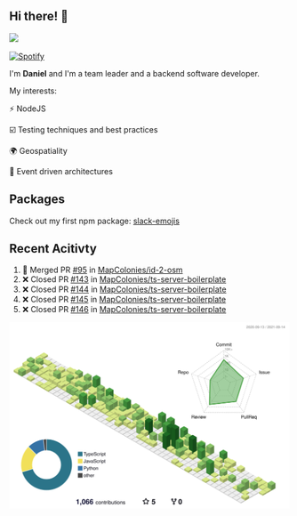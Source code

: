 ## Hi there! 👋

<p>
  <img src="https://github-readme-stats.vercel.app/api?username=syncush&theme=tokyonight">
</p>

[![Spotify](https://novatorem-rust.vercel.app/api/spotify)](https://open.spotify.com/user/syncush)

I'm **Daniel** and I'm a team leader and a backend software developer.

My interests:

⚡ NodeJS

☑️ Testing techniques and best practices

🌍 Geospatiality

🧠 Event driven architectures

## Packages
Check out my first npm package: [slack-emojis](https://www.npmjs.com/package/slack-emojis)

## Recent Acitivty
<!--START_SECTION:activity-->
1. 🎉 Merged PR [#95](https://github.com/MapColonies/id-2-osm/pull/95) in [MapColonies/id-2-osm](https://github.com/MapColonies/id-2-osm)
2. ❌ Closed PR [#143](https://github.com/MapColonies/ts-server-boilerplate/pull/143) in [MapColonies/ts-server-boilerplate](https://github.com/MapColonies/ts-server-boilerplate)
3. ❌ Closed PR [#144](https://github.com/MapColonies/ts-server-boilerplate/pull/144) in [MapColonies/ts-server-boilerplate](https://github.com/MapColonies/ts-server-boilerplate)
4. ❌ Closed PR [#145](https://github.com/MapColonies/ts-server-boilerplate/pull/145) in [MapColonies/ts-server-boilerplate](https://github.com/MapColonies/ts-server-boilerplate)
5. ❌ Closed PR [#146](https://github.com/MapColonies/ts-server-boilerplate/pull/146) in [MapColonies/ts-server-boilerplate](https://github.com/MapColonies/ts-server-boilerplate)
<!--END_SECTION:activity-->

![contrib](./profile-3d-contrib/profile-green-animate.svg)
